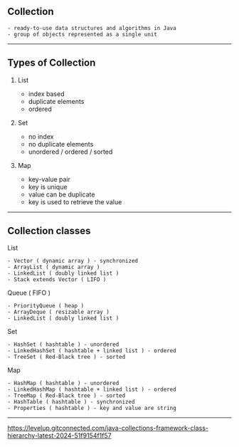 




Collection
------------

    - ready-to-use data structures and algorithms in Java
    - group of objects represented as a single unit
  
------------------------------------------------------------
Types of Collection
------------------------------------------------------------

1. List
    
    - index based
    - duplicate elements
    - ordered

2. Set

    - no index
    - no duplicate elements
    - unordered / ordered / sorted
   
3. Map
    
    - key-value pair
    - key is unique
    - value can be duplicate
    - key is used to retrieve the value

------------------------------------------------------------
Collection classes
------------------------------------------------------------


List

    - Vector ( dynamic array ) - synchronized
    - ArrayList ( dynamic array )
    - LinkedList ( doubly linked list )
    - Stack extends Vector ( LIFO )

Queue ( FIFO )

    - PriorityQueue ( heap )
    - ArrayDeque ( resizable array )
    - LinkedList ( doubly linked list )

Set

    - HashSet ( hashtable ) - unordered
    - LinkedHashSet ( hashtable + linked list ) - ordered
    - TreeSet ( Red-Black tree ) - sorted

Map

    - HashMap ( hashtable ) - unordered
    - LinkedHashMap ( hashtable + linked list ) - ordered
    - TreeMap ( Red-Black tree ) - sorted
    - HashTable ( hashtable ) - synchronized
    - Properties ( hashtable ) - key and value are string

------------------------------------------------------------

https://levelup.gitconnected.com/java-collections-framework-class-hierarchy-latest-2024-51f9154f1f57

